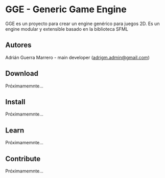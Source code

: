GGE - Generic Game Engine
=========================

GGE es un proyecto para crear un engine genérico para juegos 2D. Es un engine modular y extensible basado en la biblioteca SFML

Autores
-------

Adrián Guerra Marrero - main developer (adrigm.admin@gmail.com)

Download
--------

Próximamemnte...

Install
-------

Próximamemnte...

Learn
-----

Próximamemnte...

Contribute
----------

Próximamemnte...
